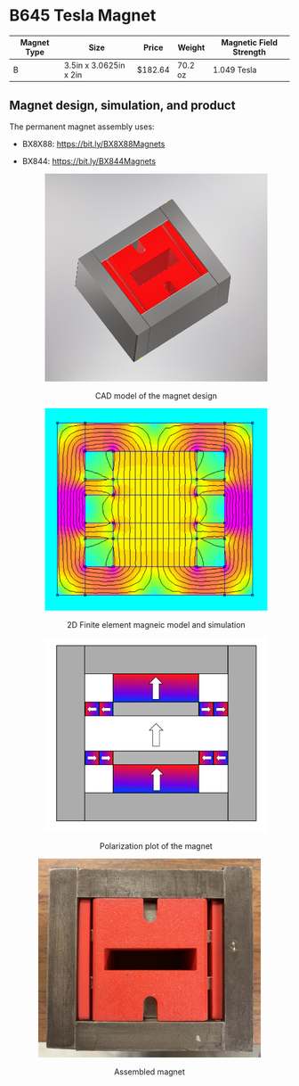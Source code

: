 # B645 Tesla Magnet

| Magnet Type | Size                        | Price      | Weight    | Magnetic Field Strength |  
| ----------- | --------------------------- | ---------- | --------- | ----------------------- | 
|      B      |    3.5in x 3.0625in x 2in   |   $182.64  |  70.2 oz  |        1.049 Tesla      | 

## Magnet design, simulation, and product
The permanent magnet assembly uses:
* BX8X88: https://bit.ly/BX8X88Magnets 
* BX844:  https://bit.ly/BX844Magnets 


  <div style="text-align: center;">
    <img src="media/CAD_Model.PNG" width="400">
    <p>CAD model of the magnet design</p>
  </div>

  
  <div style="text-align: center;">
    <img src="media/FEMSimulation.PNG" width="400">
    <p>2D Finite element magneic model and simulation</p>
  </div>

  
  <div style="text-align: center;">
    <img src="media/Polarization_Plot.PNG" width="400">
    <p>Polarization plot of the magnet</p>
  </div>
</div>


  <div style="text-align: center;">
    <img src="media/Prototype.jpg" width="400">
    <p>Assembled magnet</p>
  </div>
